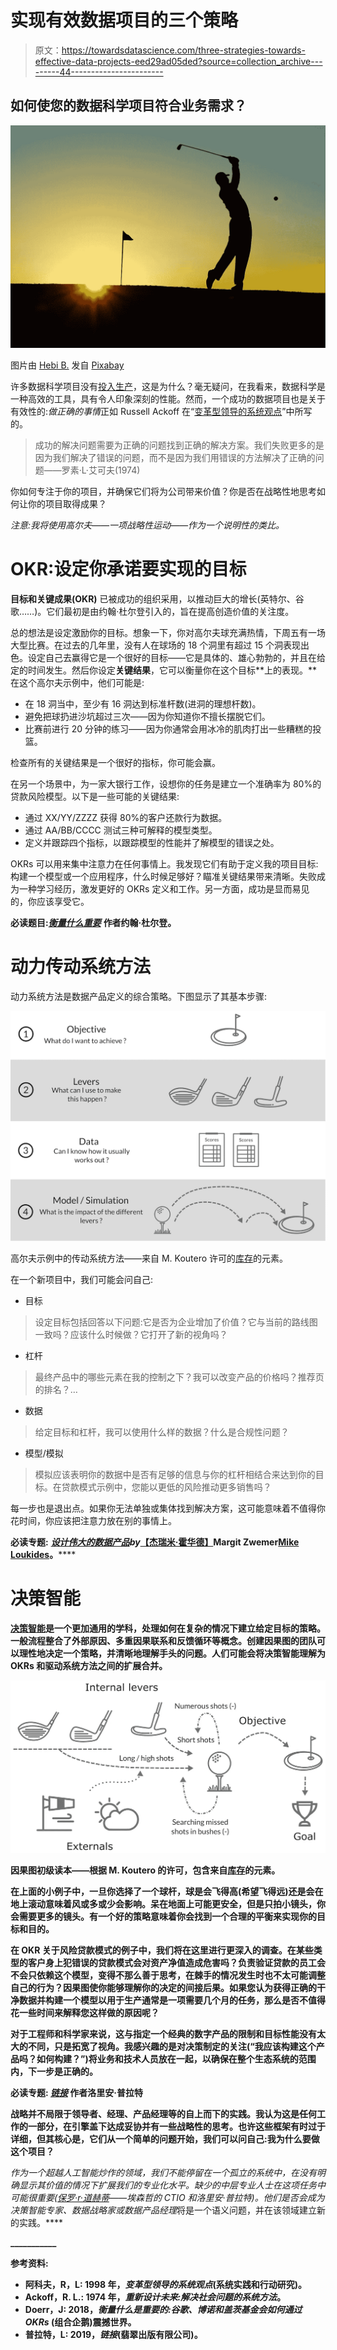 # 实现有效数据项目的三个策略

> 原文：<https://towardsdatascience.com/three-strategies-towards-effective-data-projects-eed29ad05ded?source=collection_archive---------44----------------------->

## 如何使您的数据科学项目符合业务需求？

![](img/58191e78b02d5ab3e4fc39827d465284.png)

图片由 [Hebi B.](https://pixabay.com/users/422737-422737/?utm_source=link-attribution&utm_medium=referral&utm_campaign=image&utm_content=787826) 发自 [Pixabay](https://pixabay.com/?utm_source=link-attribution&utm_medium=referral&utm_campaign=image&utm_content=787826)

许多数据科学项目没有[投入生产](https://venturebeat.com/2019/07/19/why-do-87-of-data-science-projects-never-make-it-into-production/)，这是为什么？毫无疑问，在我看来，数据科学是一种高效的工具，具有令人印象深刻的性能。然而，一个成功的数据项目也是关于有效性的:*做正确的事情*正如 Russell Ackoff 在“[变革型领导的系统观点](https://link.springer.com/article/10.1023/A:1022960804854)”中所写的。

> 成功的解决问题需要为正确的问题找到正确的解决方案。我们失败更多的是因为我们解决了错误的问题，而不是因为我们用错误的方法解决了正确的问题——罗素·L·艾可夫(1974)

你如何专注于你的项目，并确保它们将为公司带来价值？你是否在战略性地思考如何让你的项目取得成果？

*注意:我将使用高尔夫——一项战略性运动——作为一个说明性的类比。*

# OKR:设定你承诺要实现的目标

**目标和关键成果(OKR)** 已被成功的组织采用，以推动巨大的增长(英特尔、谷歌……)。它们最初是由约翰·杜尔登引入的，旨在提高创造价值的关注度。

总的想法是设定激励你的目标。想象一下，你对高尔夫球充满热情，下周五有一场大型比赛。在过去的几年里，没有人在球场的 18 个洞里有超过 15 个洞表现出色。设定自己去赢得它是一个很好的目标——它是具体的、雄心勃勃的，并且在给定的时间发生。然后你设定**关键结果**，它可以衡量你在这个目标**上的表现。**在这个高尔夫示例中，他们可能是:

*   在 18 洞当中，至少有 16 洞达到标准杆数(进洞的理想杆数)。
*   避免把球扔进沙坑超过三次——因为你知道你不擅长摆脱它们。
*   比赛前进行 20 分钟的练习——因为你通常会用冰冷的肌肉打出一些糟糕的投篮。

检查所有的关键结果是一个很好的指标，你可能会赢。

在另一个场景中，为一家大银行工作，设想你的任务是建立一个准确率为 80%的贷款风险模型。以下是一些可能的关键结果:

*   通过 XX/YY/ZZZZ 获得 80%的客户还款行为数据。
*   通过 AA/BB/CCCC 测试三种可解释的模型类型。
*   定义并跟踪四个指标，以跟踪模型的性能并了解模型的错误之处。

OKRs 可以用来集中注意力在任何事情上。我发现它们有助于定义我的项目目标:构建一个模型或一个应用程序，什么时候足够好？瞄准关键结果带来清晰。失败成为一种学习经历，激发更好的 OKRs 定义和工作。另一方面，成功是显而易见的，你应该享受它。

**必读题目:**[***衡量什么重要***](https://www.whatmatters.com/the-book/) **作者约翰·杜尔登。**

# 动力传动系统方法

动力系统方法是数据产品定义的综合策略。下图显示了其基本步骤:

![](img/9e599dc3b823a687a061caeec812347d.png)

高尔夫示例中的传动系统方法——来自 M. Koutero 许可的[库存](https://www.istockphoto.com/)的元素。

在一个新项目中，我们可能会问自己:

*   目标

> 设定目标包括回答以下问题:它是否为企业增加了价值？它与当前的路线图一致吗？应该什么时候做？它打开了新的视角吗？

*   杠杆

> 最终产品中的哪些元素在我的控制之下？我可以改变产品的价格吗？推荐页的排名？…

*   数据

> 给定目标和杠杆，我可以使用什么样的数据？什么是合规性问题？

*   模型/模拟

> 模拟应该表明你的数据中是否有足够的信息与你的杠杆相结合来达到你的目标。在贷款模式示例中，您能以更低的风险推动更多销售吗？

每一步也是退出点。如果你无法单独或集体找到解决方案，这可能意味着不值得你花时间，你应该把注意力放在别的事情上。

**必读专题:** [***设计伟大的数据产品***](https://www.oreilly.com/radar/drivetrain-approach-data-products)***by***[**【杰瑞米·霍华德】**](https://twitter.com/#!/jeremyphoward)****Margit Zwemer****[**Mike Loukides**](http://radar.oreilly.com/mikel/)**。******

# ****决策智能****

****[决策智能](https://en.wikipedia.org/wiki/Decision_intelligence)是一个更加通用的学科，处理如何在复杂的情况下建立给定目标的策略。一般流程整合了外部原因、多重因果联系和反馈循环等概念。创建因果图的团队可以理性地决定一个策略，并清晰地理解手头的问题。人们可能会将决策智能理解为 OKRs 和驱动系统方法之间的扩展合并。****

****![](img/08761906d4869f4b6cb8d09108f6802d.png)****

****因果图初级读本——根据 M. Koutero 的许可，包含来自[库存](https://www.istockphoto.com/)的元素。****

****在上面的小例子中，一旦你选择了一个球杆，球是会飞得高(希望飞得远)还是会在地上滚动意味着风或多或少会影响。呆在地面上可能更安全，但是只拍小镜头，你会需要更多的镜头。有一个好的策略意味着你会找到一个合理的平衡来实现你的目标和目的。****

****在 OKR 关于风险贷款模式的例子中，我们将在这里进行更深入的调查。在某些类型的客户身上犯错误的贷款模式会对资产净值造成危害吗？负责验证贷款的员工会不会只依赖这个模型，变得不那么善于思考，在棘手的情况发生时也不太可能调整自己的行为？因果图使你能够理解你的决定的间接后果。如果您认为获得正确的干净数据并构建一个模型以用于生产通常是一项需要几个月的任务，那么是否不值得花一些时间来解释您这样做的原因呢？****

****对于工程师和科学家来说，这与指定一个经典的数字产品的限制和目标性能没有太大的不同，只是拓宽了视角。我感兴趣的是对决策制定的关注(“我应该构建这个产品吗？如何构建？”)将业务和技术人员放在一起，以确保在整个生态系统的范围内，下一步是正确的。****

******必读专题:** [***链接***](https://www.lorienpratt.com/linkthebook-2/) **作者洛里安·普拉特******

****战略并不局限于领导者、经理、产品经理等的自上而下的实践。我认为这是任何工作的一部分，在引擎盖下达成妥协并有一些战略性的思考。也许这些框架有时过于详细，但其核心是，它们从一个简单的问题开始，我们可以问自己:我为什么要做这个项目？****

****作为一个超越人工智能炒作的领域，我们不能停留在一个孤立的系统中，在没有明确显示其价值的情况下扩展我们的专业化水平。*缺少的中层*专业人士在这项任务中可能很重要([保罗·r·道赫蒂](https://paul-daugherty.com/)——埃森哲的 CTIO 和洛里安·普拉特)。他们是否会成为*决策智能专家*、*数据战略家*或*数据产品经理*将是一个语义问题，并在该领域建立新的实践。****

****___________****

****参考资料:****

*   ****阿科夫，R，L: 1998 年，*变革型领导的系统观点*(系统实践和行动研究)。****
*   ****Ackoff，R. L.: 1974 年，*重新设计未来:解决社会问题的系统方法*。****
*   ****Doerr，J: 2018，*衡量什么是重要的:谷歌、博诺和盖茨基金会如何通过 OKRs* (组合企鹅)震撼世界。****
*   ****普拉特，L: 2019，*链接*(翡翠出版有限公司)。****